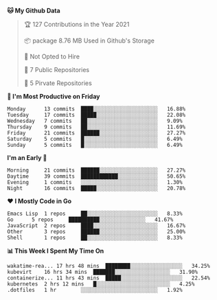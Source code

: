 <!--START_SECTION:waka-->
**🐱 My Github Data**
> 🏆 127 Contributions in the Year 2021
 >
> 📦 package 8.76 MB Used in Github's Storage
 >
> 🚫 Not Opted to Hire
 >
> 🚪 7 Public Repositories
 >
> 🔑 5 Pirvate Repositories
 >

**📅 I'm Most Productive on Friday**
```text
Monday		13 commits	████░░░░░░░░░░░░░░░░░░░░░	16.88%
Tuesday		17 commits	█████░░░░░░░░░░░░░░░░░░░░	22.08%
Wednesday	7 commits	██░░░░░░░░░░░░░░░░░░░░░░░	9.09%
Thursday	9 commits	██░░░░░░░░░░░░░░░░░░░░░░░	11.69%
Friday		21 commits	██████░░░░░░░░░░░░░░░░░░░	27.27%
Saturday	5 commits	█░░░░░░░░░░░░░░░░░░░░░░░░	6.49%
Sunday		5 commits	█░░░░░░░░░░░░░░░░░░░░░░░░	6.49%
```

**I'm an Early 🐤** 
```text
Morning		21 commits	██████░░░░░░░░░░░░░░░░░░░	27.27%
Daytime		39 commits	████████████░░░░░░░░░░░░░	50.65%
Evening		1 commits	░░░░░░░░░░░░░░░░░░░░░░░░░	1.30%
Night		16 commits	█████░░░░░░░░░░░░░░░░░░░░	20.78%
```

**❤ I Mostly Code in Go**

```text
Emacs Lisp	1 repos		██░░░░░░░░░░░░░░░░░░░░░░░	8.33%
Go		5 repos		██████████░░░░░░░░░░░░░░░	41.67%
JavaScript	2 repos		████░░░░░░░░░░░░░░░░░░░░░	16.67%
Other		3 repos		██████░░░░░░░░░░░░░░░░░░░	25.00%
Shell		1 repos		██░░░░░░░░░░░░░░░░░░░░░░░	8.33%
```

**📊 This Week I Spent My Time On**
```text
wakatime-rea...	17 hrs 48 mins	████████░░░░░░░░░░░░░░░░░	34.25%
kubevirt	16 hrs 34 mins	███████░░░░░░░░░░░░░░░░░░	31.90%
containerize...	11 hrs 43 mins	█████░░░░░░░░░░░░░░░░░░░░	22.54%
kubernetes	2 hrs 12 mins	█░░░░░░░░░░░░░░░░░░░░░░░░	4.25%
.dotfiles	1 hr		░░░░░░░░░░░░░░░░░░░░░░░░░	1.92%
```

<!--END_SECTION:waka-->
